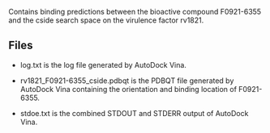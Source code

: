 Contains binding predictions between the bioactive compound F0921-6355 and the cside search space on the virulence factor rv1821.

## Files

- log.txt is the log file generated by AutoDock Vina.

- rv1821_F0921-6355_cside.pdbqt is the PDBQT file generated by AutoDock Vina containing the orientation and binding location of F0921-6355.

- stdoe.txt is the combined STDOUT and STDERR output of AutoDock Vina.

